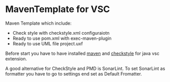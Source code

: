 # MavenTemplate for VSC
 
 Maven Template which include:
- Check style with checkstyle.xml configuraiotn
- Ready to use pom.xml with exec-maven-plugin
- Ready to use UML file project.uxf
  
 Before start you have to have installed [maven](https://maven.apache.org/install.html) and [checkstyle](https://marketplace.visualstudio.com/items?itemName=shengchen.vscode-checkstyle) for java vsc extension.

 A good alternative for CheckStyle and PMD is SonarLint. To set SonarLint as formatter you have to go to settings end set as Default Fromatter.
    
